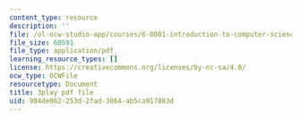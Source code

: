 ```yaml
---
content_type: resource
description: ''
file: /ol-ocw-studio-app/courses/6-0001-introduction-to-computer-science-and-programming-in-python-fall-2016/904de062253d2fad3064ab5ca917883d_nykOeWgQcHM.pdf
file_size: 60591
file_type: application/pdf
learning_resource_types: []
license: https://creativecommons.org/licenses/by-nc-sa/4.0/
ocw_type: OCWFile
resourcetype: Document
title: 3play pdf file
uid: 904de062-253d-2fad-3064-ab5ca917883d
---
```

